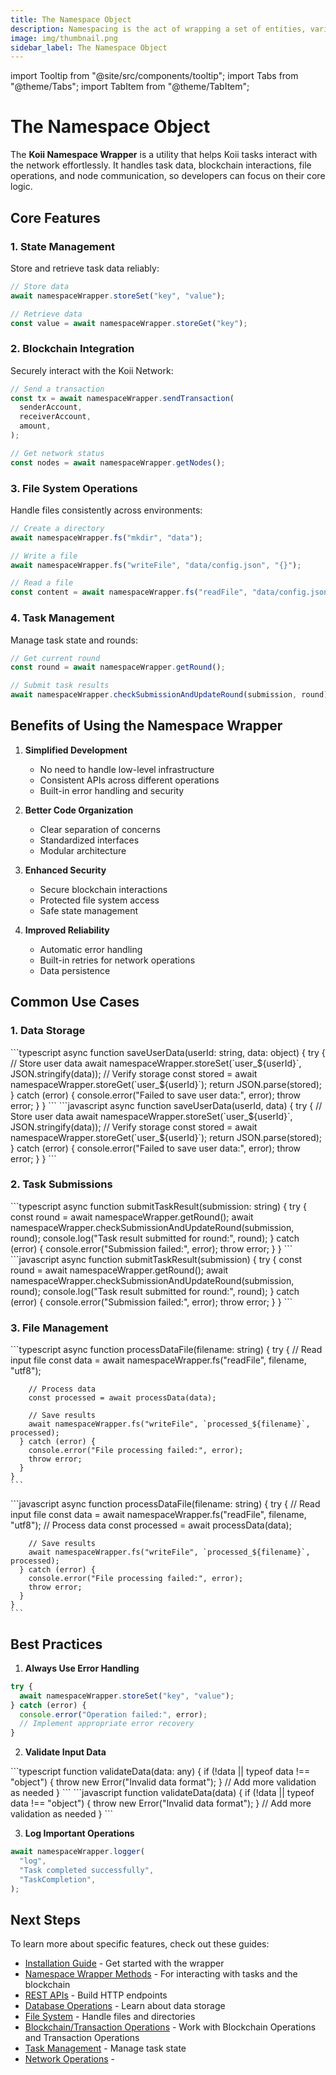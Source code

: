 ```yaml
---
title: The Namespace Object
description: Namespacing is the act of wrapping a set of entities, variables, functions, and objects under a single umbrella term.
image: img/thumbnail.png
sidebar_label: The Namespace Object
---
```


import Tooltip from "@site/src/components/tooltip";
import Tabs from "@theme/Tabs";
import TabItem from "@theme/TabItem";

# The Namespace Object

The **Koii Namespace Wrapper** is a utility that helps Koii tasks interact with the network effortlessly. It handles task data, blockchain interactions, file operations, and node communication, so developers can focus on their core logic.

## Core Features

### 1. State Management

Store and retrieve task data reliably:

```typescript
// Store data
await namespaceWrapper.storeSet("key", "value");

// Retrieve data
const value = await namespaceWrapper.storeGet("key");
```

### 2. Blockchain Integration

Securely interact with the Koii Network:

```typescript
// Send a transaction
const tx = await namespaceWrapper.sendTransaction(
  senderAccount,
  receiverAccount,
  amount,
);

// Get network status
const nodes = await namespaceWrapper.getNodes();
```

### 3. File System Operations

Handle files consistently across environments:

```typescript
// Create a directory
await namespaceWrapper.fs("mkdir", "data");

// Write a file
await namespaceWrapper.fs("writeFile", "data/config.json", "{}");

// Read a file
const content = await namespaceWrapper.fs("readFile", "data/config.json");
```

### 4. Task Management

Manage task state and rounds:

```typescript
// Get current round
const round = await namespaceWrapper.getRound();

// Submit task results
await namespaceWrapper.checkSubmissionAndUpdateRound(submission, round);
```

## Benefits of Using the Namespace Wrapper

1. **Simplified Development**

   - No need to handle low-level infrastructure
   - Consistent APIs across different operations
   - Built-in error handling and security

2. **Better Code Organization**

   - Clear separation of concerns
   - Standardized interfaces
   - Modular architecture

3. **Enhanced Security**

   - Secure blockchain interactions
   - Protected file system access
   - Safe state management

4. **Improved Reliability**
   - Automatic error handling
   - Built-in retries for network operations
   - Data persistence

## Common Use Cases

### 1. Data Storage

<Tabs>
  <TabItem value="typescript" label="Typescript">
    ```typescript
    async function saveUserData(userId: string, data: object) {
      try {
        // Store user data
        await namespaceWrapper.storeSet(`user_${userId}`, JSON.stringify(data));
        // Verify storage
        const stored = await namespaceWrapper.storeGet(`user_${userId}`);
        return JSON.parse(stored);
      } catch (error) {
        console.error("Failed to save user data:", error);
        throw error;
      }
    }
    ```

  </TabItem>  
  <TabItem value="javascript" label="JavaScript">
    ```javascript
    async function saveUserData(userId, data) { 
      try { 
        // Store user data 
        await namespaceWrapper.storeSet(`user_${userId}`, JSON.stringify(data));
        // Verify storage  
        const stored = await namespaceWrapper.storeGet(`user_${userId}`);  
        return JSON.parse(stored);  
      } catch (error) {  
        console.error("Failed to save user data:", error);  
        throw error;  
      }  
    }  
    ```

  </TabItem>
</Tabs>

### 2. Task Submissions

<Tabs>
  <TabItem value="typescript" label="Typescript">
    ```typescript
    async function submitTaskResult(submission: string) {
      try {
        const round = await namespaceWrapper.getRound();
        await namespaceWrapper.checkSubmissionAndUpdateRound(submission, round);
        console.log("Task result submitted for round:", round);
      } catch (error) {
        console.error("Submission failed:", error);
        throw error;
      }
    }
    ```

  </TabItem>  
  <TabItem value="javascript" label="JavaScript">
    ```javascript
    async function submitTaskResult(submission) { 
      try { 
        const round = await namespaceWrapper.getRound(); 
        await namespaceWrapper.checkSubmissionAndUpdateRound(submission, round);
        console.log("Task result submitted for round:", round);  
      } catch (error) {  
        console.error("Submission failed:", error);  
        throw error;  
      }  
    }  
    ```

  </TabItem>
</Tabs>

### 3. File Management

<Tabs>
  <TabItem value="typescript" label="Typescript">
    ```typescript
    async function processDataFile(filename: string) {
      try {
        // Read input file
        const data = await namespaceWrapper.fs("readFile", filename, "utf8");

        // Process data
        const processed = await processData(data);

        // Save results
        await namespaceWrapper.fs("writeFile", `processed_${filename}`, processed);
      } catch (error) {
        console.error("File processing failed:", error);
        throw error;
      }
    }
    ```

  </TabItem>  
  <TabItem value="javascript" label="JavaScript">
    ```javascript
    async function processDataFile(filename: string) {
       try { 
        // Read input file 
        const data = await namespaceWrapper.fs("readFile", filename, "utf8");
        // Process data  
        const processed = await processData(data);

        // Save results
        await namespaceWrapper.fs("writeFile", `processed_${filename}`, processed);
      } catch (error) {
        console.error("File processing failed:", error);
        throw error;
      }
    }
    ```

  </TabItem>
</Tabs>

## Best Practices

1. **Always Use Error Handling**

```typescript
try {
  await namespaceWrapper.storeSet("key", "value");
} catch (error) {
  console.error("Operation failed:", error);
  // Implement appropriate error recovery
}
```

2. **Validate Input Data**

<Tabs>
  <TabItem value="typescript" label="Typescript">
    ```typescript
    function validateData(data: any) {
      if (!data || typeof data !== "object") {
        throw new Error("Invalid data format");
      }
      // Add more validation as needed
    }
    ```
  </TabItem>  
  <TabItem value="javascript" label="JavaScript">
    ```javascript
    function validateData(data) {
      if (!data || typeof data !== "object") {
        throw new Error("Invalid data format");
      }
      // Add more validation as needed
    }
    ```
  </TabItem>
</Tabs>

3. **Log Important Operations**

```typescript
await namespaceWrapper.logger(
  "log",
  "Task completed successfully",
  "TaskCompletion",
);
```

## Next Steps

To learn more about specific features, check out these guides:

- [Installation Guide](./installing-namespace-wrapper.md) - Get started with the wrapper
- [Namespace Wrapper Methods](./methodName.md) - For interacting with tasks and the blockchain
- [REST APIs](./rest-apis.md) - Build HTTP endpoints
- [Database Operations](./nedb.md) - Learn about data storage
- [File System](./filesystem-access.md) - Handle files and directories
- [Blockchain/Transaction Operations](./wallet-signatures.md) - Work with Blockchain Operations and Transaction Operations
- [Task Management](./task-state.md) - Manage task state
- [Network Operations](./network-operations.md) -
